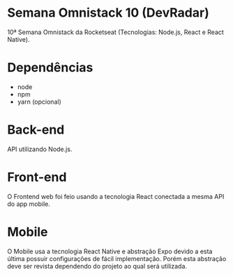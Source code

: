 # Semana Omnistack 10 (DevRadar)
10ª Semana Omnistack da Rocketseat (Tecnologias: Node.js, React e React Native).

# Dependências
- node
- npm
- yarn (opcional)

# Back-end
API utilizando Node.js.

# Front-end
O Frontend web foi feio usando a tecnologia React conectada a mesma API do app mobile.

# Mobile
O Mobile usa a tecnologia React Native e abstração Expo devido a esta última possuir configurações de fácil implementação.
Porém esta abstração deve ser revista dependendo do projeto ao qual será utilizada.
